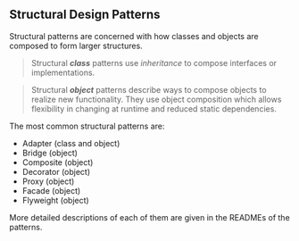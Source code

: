 ## Structural Design Patterns

Structural patterns are concerned with how classes and objects are composed to form larger structures.

>Structural ***class*** patterns use *inheritance* to compose interfaces or implementations. 

>Structural ***object*** patterns describe ways to compose objects to realize new functionality. 
>They use object composition which allows flexibility in changing at runtime and reduced static dependencies.

The most common structural patterns are:

- Adapter (class and object)
- Bridge (object)
- Composite (object)
- Decorator (object)
- Proxy (object)
- Facade (object)
- Flyweight (object)

More detailed descriptions of each of them are given in the READMEs of the patterns.